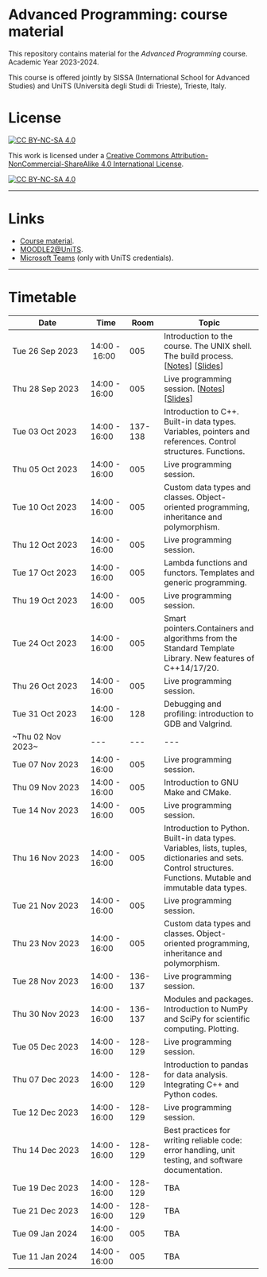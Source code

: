 # Advanced Programming: course material
This repository contains material for the *Advanced Programming* course. Academic Year 2023-2024.
<br>

This course is offered jointly by SISSA (International School for Advanced Studies) and UniTS (Università degli Studi di Trieste), Trieste, Italy.

# License

[![CC BY-NC-SA 4.0][cc-by-nc-sa-shield]][cc-by-nc-sa]

This work is licensed under a
[Creative Commons Attribution-NonCommercial-ShareAlike 4.0 International License][cc-by-nc-sa].

[![CC BY-NC-SA 4.0][cc-by-nc-sa-image]][cc-by-nc-sa]

[cc-by-nc-sa]: http://creativecommons.org/licenses/by-nc-sa/4.0/
[cc-by-nc-sa-image]: https://licensebuttons.net/l/by-nc-sa/4.0/88x31.png
[cc-by-nc-sa-shield]: https://img.shields.io/badge/License-CC%20BY--NC--SA%204.0-lightgrey.svg

---

# Links

- [Course material](https://pcafrica.github.io/advanced_programming_2023-2024/).
- [MOODLE2@UniTS](https://moodle2.units.it/course/view.php?id=11400).
- [Microsoft Teams](https://teams.microsoft.com/l/team/19%3aEIKgrGVL57W04_30eEccPsxL1E6SwQxOn914a-rwiIY1%40thread.tacv2/conversations?groupId=161c59e5-2a78-4bd8-8eb2-085d0d2ea5a8&tenantId=a54b3635-128c-460f-b967-6ded8df82e75) (only with UniTS credentials).

---

# Timetable
| Date            | Time          | Room | Topic                                                                                                        |
| --------------- | ------------- | ---- | ------------------------------------------------------------------------------------------------------------ |
| Tue&nbsp;26&nbsp;Sep&nbsp;2023&nbsp;&nbsp; | 14:00&nbsp;-&nbsp;16:00&nbsp;&nbsp; | 005&nbsp;&nbsp;&nbsp;&nbsp;&nbsp; | Introduction to the course. The UNIX shell. The build process. [[Notes](https://github.com/pcafrica/advanced_programming_2023-2024/blob/main/lectures/01-intro_unix.md)] [[Slides](https://pcafrica.github.io/advanced_programming_2023-2024/lectures/01-intro_unix.html)] |
| Thu 28 Sep 2023 | 14:00 - 16:00 | 005 | Live programming session. [[Notes](https://github.com/pcafrica/advanced_programming_2023-2024/blob/main/labs/01-intro_unix/prompt.md)] [[Slides](https://pcafrica.github.io/advanced_programming_2023-2024/labs/01-intro_unix/prompt.html)]|
| Tue 03 Oct 2023 | 14:00 - 16:00 | 137-138 | Introduction to C++. Built-in data types. Variables, pointers and references. Control structures. Functions. |
| Thu 05 Oct 2023 | 14:00 - 16:00 | 005 | Live programming session. |
| Tue 10 Oct 2023 | 14:00 - 16:00 | 005 | Custom data types and classes. Object-oriented programming, inheritance and polymorphism. |
| Thu 12 Oct 2023 | 14:00 - 16:00 | 005 | Live programming session. |
| Tue 17 Oct 2023 | 14:00 - 16:00 | 005 | Lambda functions and functors. Templates and generic programming. |
| Thu 19 Oct 2023 | 14:00 - 16:00 | 005 | Live programming session. |
| Tue 24 Oct 2023 | 14:00 - 16:00 | 005 | Smart pointers.Containers and algorithms from the Standard Template Library. New features of C++14/17/20. |
| Thu 26 Oct 2023 | 14:00 - 16:00 | 005 | Live programming session. |
| Tue 31 Oct 2023 | 14:00 - 16:00 | 128 | Debugging and profiling: introduction to GDB and Valgrind. |
|~Thu 02 Nov 2023~| ---           | --- | --- |
| Tue 07 Nov 2023 | 14:00 - 16:00 | 005 | Live programming session. |
| Thu 09 Nov 2023 | 14:00 - 16:00 | 005 | Introduction to GNU Make and CMake. |
| Tue 14 Nov 2023 | 14:00 - 16:00 | 005 | Live programming session. |
| Thu 16 Nov 2023 | 14:00 - 16:00 | 005 | Introduction to Python. Built-in data types. Variables, lists, tuples, dictionaries and sets. Control structures. Functions. Mutable and immutable data types. |
| Tue 21 Nov 2023 | 14:00 - 16:00 | 005 | Live programming session. |
| Thu 23 Nov 2023 | 14:00 - 16:00 | 005 | Custom data types and classes. Object-oriented programming, inheritance and polymorphism. |
| Tue 28 Nov 2023 | 14:00 - 16:00 | 136-137 | Live programming session. |
| Thu 30 Nov 2023 | 14:00 - 16:00 | 136-137 | Modules and packages. Introduction to NumPy and SciPy for scientific computing. Plotting. |
| Tue 05 Dec 2023 | 14:00 - 16:00 | 128-129 | Live programming session. |
| Thu 07 Dec 2023 | 14:00 - 16:00 | 128-129 | Introduction to pandas for data analysis. Integrating C++ and Python codes. |
| Tue 12 Dec 2023 | 14:00 - 16:00 | 128-129 | Live programming session. |
| Thu 14 Dec 2023 | 14:00 - 16:00 | 128-129 | Best practices for writing reliable code: error handling, unit testing, and software documentation. |
| Tue 19 Dec 2023 | 14:00 - 16:00 | 128-129 | TBA |
| Tue 21 Dec 2023 | 14:00 - 16:00 | 128-129 | TBA |
| Tue 09 Jan 2024 | 14:00 - 16:00 | 005  | TBA |
| Tue 11 Jan 2024 | 14:00 - 16:00 | 005  | TBA |
